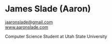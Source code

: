 <h1>James Slade (Aaron)</h1>  
<a href="mailto:jaaronslade@gmail.com">jaaronslade@gmail.com</a>  
<br>
<a href="https://aaronslade.com">www.aaronslade.com</a>

Computer Science Student at Utah State University
